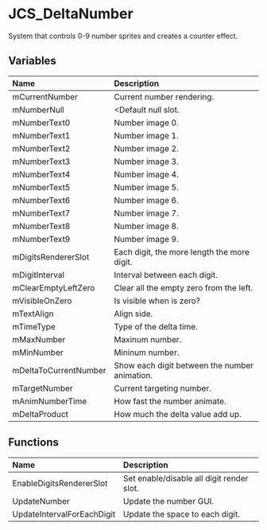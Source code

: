 # JCS_DeltaNumber

System that controls 0-9 number sprites and creates a counter effect.

## Variables

| Name                  | Description                                   |
|:----------------------|:----------------------------------------------|
| mCurrentNumber        | Current number rendering.                     |
| mNumberNull           | <Default null slot.                           |
| mNumberText0          | Number image 0.                               |
| mNumberText1          | Number image 1.                               |
| mNumberText2          | Number image 2.                               |
| mNumberText3          | Number image 3.                               |
| mNumberText4          | Number image 4.                               |
| mNumberText5          | Number image 5.                               |
| mNumberText6          | Number image 6.                               |
| mNumberText7          | Number image 7.                               |
| mNumberText8          | Number image 8.                               |
| mNumberText9          | Number image 9.                               |
| mDigitsRendererSlot   | Each digit, the more length the more digit.   |
| mDigitInterval        | Interval between each digit.                  |
| mClearEmptyLeftZero   | Clear all the empty zero from the left.       |
| mVisibleOnZero        | Is visible when is zero?                      |
| mTextAlign            | Align side.                                   |
| mTimeType             | Type of the delta time.                       |
| mMaxNumber            | Maxinum number.                               |
| mMinNumber            | Mininum number.                               |
| mDeltaToCurrentNumber | Show each digit between the number animation. |
| mTargetNumber         | Current targeting number.                     |
| mAnimNumberTime       | How fast the number animate.                  |
| mDeltaProduct         | How much the delta value add up.              |

## Functions

| Name                       | Description                               |
|:---------------------------|:------------------------------------------|
| EnableDigitsRendererSlot   | Set enable/disable all digit render slot. |
| UpdateNumber               | Update the number GUI.                     |
| UpdateIntervalForEachDigit | Update the space to each digit.           |
